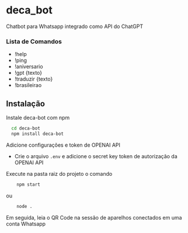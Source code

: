 # deca_bot
Chatbot para Whatsapp integrado como API do ChatGPT 

### Lista de Comandos

- !help
- !ping
- !aniversario
- !gpt {texto}
- !traduzir {texto}
- !brasileirao

## Instalação

Instale deca-bot com npm

```bash
  cd deca-bot
  npm install deca-bot
```

Adicione configurações e token de OPENAI API

- Crie o arquivo `.env` e adicione o secret key token de autorização da OPENAI API

Execute na pasta raiz do projeto o comando

```bash
    npm start
```
ou 

```bash
    node .
```

Em seguida, leia o QR Code na sessão de aparelhos conectados em uma conta Whatsapp




    